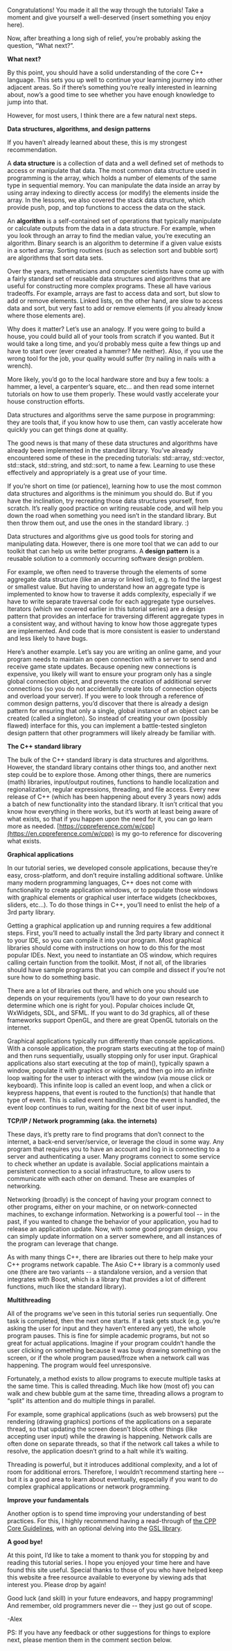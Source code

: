 Congratulations! You made it all the way through the tutorials! Take a moment and give yourself a well-deserved (insert something you enjoy here).

Now, after breathing a long sigh of relief, you’re probably asking the question, “What next?”.

**What next?**

By this point, you should have a solid understanding of the core C++ language. This sets you up well to continue your learning journey into other adjacent areas. So if there’s something you’re really interested in learning about, now’s a good time to see whether you have enough knowledge to jump into that.

However, for most users, I think there are a few natural next steps.

**Data structures, algorithms, and design patterns**



If you haven’t already learned about these, this is my strongest recommendation.

A **data structure** is a collection of data and a well defined set of methods to access or manipulate that data. The most common data structure used in programming is the array, which holds a number of elements of the same type in sequential memory. You can manipulate the data inside an array by using array indexing to directly access (or modify) the elements inside the array. In the lessons, we also covered the stack data structure, which provide push, pop, and top functions to access the data on the stack.

An **algorithm** is a self-contained set of operations that typically manipulate or calculate outputs from the data in a data structure. For example, when you look through an array to find the median value, you’re executing an algorithm. Binary search is an algorithm to determine if a given value exists in a sorted array. Sorting routines (such as selection sort and bubble sort) are algorithms that sort data sets.

Over the years, mathematicians and computer scientists have come up with a fairly standard set of reusable data structures and algorithms that are useful for constructing more complex programs. These all have various tradeoffs. For example, arrays are fast to access data and sort, but slow to add or remove elements. Linked lists, on the other hand, are slow to access data and sort, but very fast to add or remove elements (if you already know where those elements are).

Why does it matter? Let’s use an analogy. If you were going to build a house, you could build all of your tools from scratch if you wanted. But it would take a long time, and you’d probably mess quite a few things up and have to start over (ever created a hammer? Me neither). Also, if you use the wrong tool for the job, your quality would suffer (try nailing in nails with a wrench).

More likely, you’d go to the local hardware store and buy a few tools: a hammer, a level, a carpenter’s square, etc… and then read some internet tutorials on how to use them properly. These would vastly accelerate your house construction efforts.

Data structures and algorithms serve the same purpose in programming: they are tools that, if you know how to use them, can vastly accelerate how quickly you can get things done at quality.

The good news is that many of these data structures and algorithms have already been implemented in the standard library. You’ve already encountered some of these in the preceding tutorials: std::array, std::vector, std::stack, std::string, and std::sort, to name a few. Learning to use these effectively and appropriately is a great use of your time.

If you’re short on time (or patience), learning how to use the most common data structures and algorithms is the minimum you should do. But if you have the inclination, try recreating those data structures yourself, from scratch. It’s really good practice on writing reusable code, and will help you down the road when something you need isn’t in the standard library. But then throw them out, and use the ones in the standard library. :)

Data structures and algorithms give us good tools for storing and manipulating data. However, there is one more tool that we can add to our toolkit that can help us write better programs. A **design pattern** is a reusable solution to a commonly occurring software design problem.

For example, we often need to traverse through the elements of some aggregate data structure (like an array or linked list), e.g. to find the largest or smallest value. But having to understand how an aggregate type is implemented to know how to traverse it adds complexity, especially if we have to write separate traversal code for each aggregate type ourselves. Iterators (which we covered earlier in this tutorial series) are a design pattern that provides an interface for traversing different aggregate types in a consistent way, and without having to know how those aggregate types are implemented. And code that is more consistent is easier to understand and less likely to have bugs.

Here’s another example. Let’s say you are writing an online game, and your program needs to maintain an open connection with a server to send and receive game state updates. Because opening new connections is expensive, you likely will want to ensure your program only has a single global connection object, and prevents the creation of additional server connections (so you do not accidentally create lots of connection objects and overload your server). If you were to look through a reference of common design patterns, you’d discover that there is already a design pattern for ensuring that only a single, global instance of an object can be created (called a singleton). So instead of creating your own (possibly flawed) interface for this, you can implement a battle-tested singleton design pattern that other programmers will likely already be familiar with.

**The C++ standard library**

The bulk of the C++ standard library is data structures and algorithms. However, the standard library contains other things too, and another next step could be to explore those. Among other things, there are numerics (math) libraries, input/output routines, functions to handle localization and regionalization, regular expressions, threading, and file access. Every new release of C++ (which has been happening about every 3 years now) adds a batch of new functionality into the standard library. It isn’t critical that you know how everything in there works, but it’s worth at least being aware of what exists, so that if you happen upon the need for it, you can go learn more as needed. [https://cppreference.com/w/cpp](https://en.cppreference.com/w/cpp) is my go-to reference for discovering what exists.

**Graphical applications**

In our tutorial series, we developed console applications, because they’re easy, cross-platform, and don’t require installing additional software. Unlike many modern programming languages, C++ does not come with functionality to create application windows, or to populate those windows with graphical elements or graphical user interface widgets (checkboxes, sliders, etc…). To do those things in C++, you’ll need to enlist the help of a 3rd party library.

Getting a graphical application up and running requires a few additional steps. First, you’ll need to actually install the 3rd party library and connect it to your IDE, so you can compile it into your program. Most graphical libraries should come with instructions on how to do this for the most popular IDEs. Next, you need to instantiate an OS window, which requires calling certain function from the toolkit. Most, if not all, of the libraries should have sample programs that you can compile and dissect if you’re not sure how to do something basic.

There are a lot of libraries out there, and which one you should use depends on your requirements (you’ll have to do your own research to determine which one is right for you). Popular choices include Qt, WxWidgets, SDL, and SFML. If you want to do 3d graphics, all of these frameworks support OpenGL, and there are great OpenGL tutorials on the internet.

Graphical applications typically run differently than console applications. With a console application, the program starts executing at the top of main() and then runs sequentially, usually stopping only for user input. Graphical applications also start executing at the top of main(), typically spawn a window, populate it with graphics or widgets, and then go into an infinite loop waiting for the user to interact with the window (via mouse click or keyboard). This infinite loop is called an event loop, and when a click or keypress happens, that event is routed to the function(s) that handle that type of event. This is called event handling. Once the event is handled, the event loop continues to run, waiting for the next bit of user input.

**TCP/IP / Network programming (aka. the internets)**

These days, it’s pretty rare to find programs that don’t connect to the internet, a back-end server/service, or leverage the cloud in some way. Any program that requires you to have an account and log in is connecting to a server and authenticating a user. Many programs connect to some service to check whether an update is available. Social applications maintain a persistent connection to a social infrastructure, to allow users to communicate with each other on demand. These are examples of networking.

Networking (broadly) is the concept of having your program connect to other programs, either on your machine, or on network-connected machines, to exchange information. Networking is a powerful tool -- in the past, if you wanted to change the behavior of your application, you had to release an application update. Now, with some good program design, you can simply update information on a server somewhere, and all instances of the program can leverage that change.

As with many things C++, there are libraries out there to help make your C++ programs network capable. The Asio C++ library is a commonly used one (there are two variants -- a standalone version, and a version that integrates with Boost, which is a library that provides a lot of different functions, much like the standard library).

**Multithreading**

All of the programs we’ve seen in this tutorial series run sequentially. One task is completed, then the next one starts. If a task gets stuck (e.g. you’re asking the user for input and they haven’t entered any yet), the whole program pauses. This is fine for simple academic programs, but not so great for actual applications. Imagine if your program couldn’t handle the user clicking on something because it was busy drawing something on the screen, or if the whole program paused/froze when a network call was happening. The program would feel unresponsive.

Fortunately, a method exists to allow programs to execute multiple tasks at the same time. This is called threading. Much like how (most of) you can walk and chew bubble gum at the same time, threading allows a program to “split” its attention and do multiple things in parallel.

For example, some graphical applications (such as web browsers) put the rendering (drawing graphics) portions of the applications on a separate thread, so that updating the screen doesn’t block other things (like accepting user input) while the drawing is happening. Network calls are often done on separate threads, so that if the network call takes a while to resolve, the application doesn’t grind to a halt while it’s waiting.

Threading is powerful, but it introduces additional complexity, and a lot of room for additional errors. Therefore, I wouldn’t recommend starting here -- but it is a good area to learn about eventually, especially if you want to do complex graphical applications or network programming.

**Improve your fundamentals**

Another option is to spend time improving your understanding of best practices. For this, I highly recommend having a read-through of [the CPP Core Guidelines](https://github.com/isocpp/CppCoreGuidelines), with an optional delving into the [GSL library](https://github.com/microsoft/GSL).

**A good bye!**

At this point, I’d like to take a moment to thank you for stopping by and reading this tutorial series. I hope you enjoyed your time here and have found this site useful. Special thanks to those of you who have helped keep this website a free resource available to everyone by viewing ads that interest you. Please drop by again!

Good luck (and skill) in your future endeavors, and happy programming! And remember, old programmers never die -- they just go out of scope.

-Alex

PS: If you have any feedback or other suggestions for things to explore next, please mention them in the comment section below.